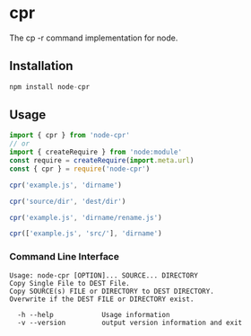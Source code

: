 # cpr
The cp -r command implementation for node.

## Installation

```js
npm install node-cpr
```

## Usage

```js
import { cpr } from 'node-cpr'
// or
import { createRequire } from 'node:module'
const require = createRequire(import.meta.url)
const { cpr } = require('node-cpr')

cpr('example.js', 'dirname')

cpr('source/dir', 'dest/dir')

cpr('example.js', 'dirname/rename.js')

cpr(['example.js', 'src/'], 'dirname')
```

### Command Line Interface

```
Usage: node-cpr [OPTION]... SOURCE... DIRECTORY
Copy Single File to DEST File.
Copy SOURCE(s) FILE or DIRECTORY to DEST DIRECTORY.
Overwrite if the DEST FILE or DIRECTORY exist.

  -h --help            Usage information
  -v --version         output version information and exit
